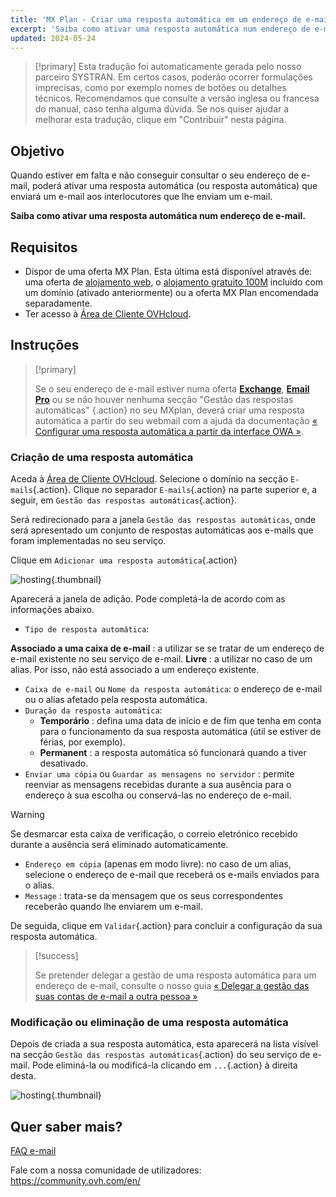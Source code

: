 ```yaml
---
title: 'MX Plan - Criar uma resposta automática em um endereço de e-mail'
excerpt: 'Saiba como ativar uma resposta automática num endereço de e-mail'
updated: 2024-05-24
---
```


> [!primary]
> Esta tradução foi automaticamente gerada pelo nosso parceiro SYSTRAN. Em certos casos, poderão ocorrer formulações imprecisas, como por exemplo nomes de botões ou detalhes técnicos. Recomendamos que consulte a versão inglesa ou francesa do manual, caso tenha alguma dúvida. Se nos quiser ajudar a melhorar esta tradução, clique em "Contribuir" nesta página.
>

## Objetivo

Quando estiver em falta e não conseguir consultar o seu endereço de e-mail, poderá ativar uma resposta automática (ou resposta automática) que enviará um e-mail aos interlocutores que lhe enviam um e-mail.

**Saiba como ativar uma resposta automática num endereço de e-mail.**

## Requisitos

- Dispor de uma oferta MX Plan. Esta última está disponível através de: uma oferta de [alojamento web](/links/web/hosting), o [alojamento gratuito 100M](/links/web/domains-free-hosting) incluído com um domínio (ativado anteriormente) ou a oferta MX Plan encomendada separadamente.
- Ter acesso à [Área de Cliente OVHcloud](/links/manager).

## Instruções

> [!primary]
>
> Se o seu endereço de e-mail estiver numa oferta [**Exchange**](/links/web/emails-hosted-exchange), [**Email Pro**](/links/web/email-pro) ou se não houver nenhuma secção "Gestão das respostas automáticas" {.action} no seu MXplan, deverá criar uma resposta automática a partir do seu webmail com a ajuda da documentação [« Configurar uma resposta automática a partir da interface OWA »](/pages/web_cloud/email_and_collaborative_solutions/using_the_outlook_web_app_webmail/owa_automatic_replies).

### Criação de uma resposta automática

Aceda à [Área de Cliente OVHcloud](/links/manager). Selecione o domínio na secção `E-mails`{.action}. Clique no separador `E-mails`{.action} na parte superior e, a seguir, em `Gestão das respostas automáticas`{.action}.

Será redirecionado para a janela `Gestão das respostas automáticas`, onde será apresentado um conjunto de respostas automáticas aos e-mails que foram implementadas no seu serviço.

Clique em `Adicionar uma resposta automática`{.action}

![hosting](images/email_responder01.png){.thumbnail}

Aparecerá a janela de adição. Pode completá-la de acordo com as informações abaixo.

- `Tipo de resposta automática`:

**Associado a uma caixa de e-mail** : a utilizar se se tratar de um endereço de e-mail existente no seu serviço de e-mail.
**Livre** : a utilizar no caso de um alias. Por isso, não está associado a um endereço existente.

- `Caixa de e-mail` ou `Nome da resposta automática`: o endereço de e-mail ou o alias afetado pela resposta automática.
- `Duração da resposta automática`:
    - **Temporário** : defina uma data de início e de fim que tenha em conta para o funcionamento da sua resposta automática (útil se estiver de férias, por exemplo).
    - **Permanent** : a resposta automática só funcionará quando a tiver desativado.
- `Enviar uma cópia` ou `Guardar as mensagens no servidor` : permite reenviar as mensagens recebidas durante a sua ausência para o endereço à sua escolha ou conservá-las no endereço de e-mail.

> [!warning]
>
> Se desmarcar esta caixa de verificação, o correio eletrónico recebido durante a ausência será eliminado automaticamente.

- `Endereço em cópia` (apenas em modo livre): no caso de um alias, selecione o endereço de e-mail que receberá os e-mails enviados para o alias.
- `Message` : trata-se da mensagem que os seus correspondentes receberão quando lhe enviarem um e-mail.

De seguida, clique em `Validar`{.action} para concluir a configuração da sua resposta automática.

> [!success]
>
> Se pretender delegar a gestão de uma resposta automática para um endereço de e-mail, consulte o nosso guia [« Delegar a gestão das suas contas de e-mail a outra pessoa »](/pages/web_cloud/email_and_collaborative_solutions/mx_plan/feature_delegation)

### Modificação ou eliminação de uma resposta automática

Depois de criada a sua resposta automática, esta aparecerá na lista visível na secção `Gestão das respostas automáticas`{.action} do seu serviço de e-mail. Pode eliminá-la ou modificá-la clicando em `...`{.action} à direita desta.

![hosting](images/email_responder02.png){.thumbnail}

## Quer saber mais? <a name="go-further"></a>

[FAQ e-mail](/pages/web_cloud/email_and_collaborative_solutions/mx_plan/faq-emails)

Fale com a nossa comunidade de utilizadores: <https://community.ovh.com/en/>
